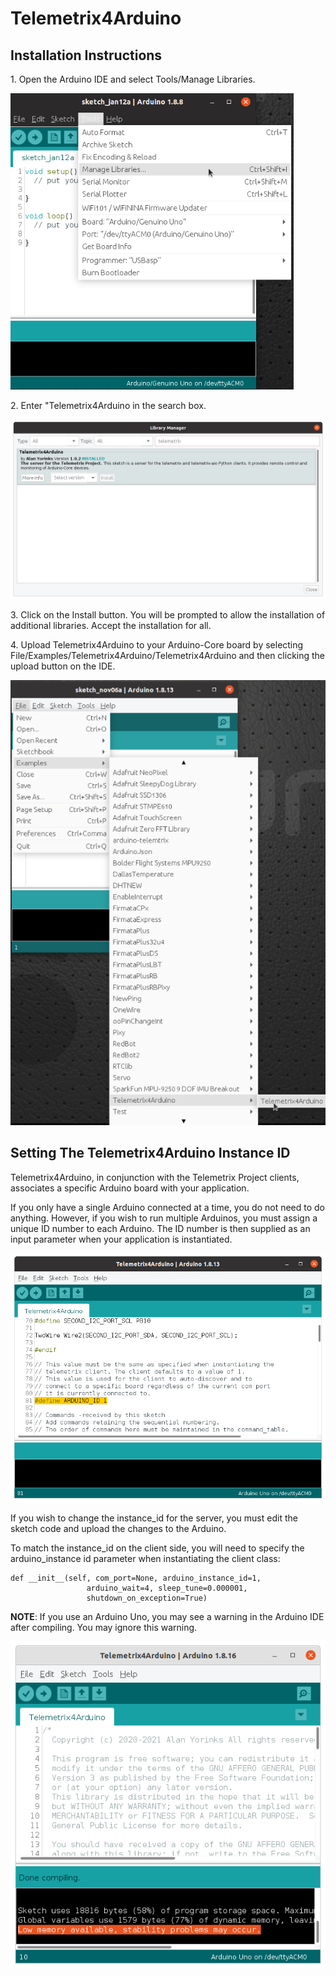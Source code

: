 # Telemetrix4Arduino

## Installation Instructions


<p>1. Open the Arduino IDE and select Tools/Manage Libraries.</p>

![](./images/manage_libraries.png)

<p>2. Enter "Telemetrix4Arduino in the search box.</p>

![](./images/telemetrix4arduino2.png)

<p>3. Click on the Install button. You will be prompted to allow the installation
of additional libraries. Accept the installation for all.</p>

<p>4. Upload Telemetrix4Arduino to your Arduino-Core board by selecting File/Examples/Telemetrix4Arduino/Telemetrix4Arduino
and then clicking the upload button on the IDE.</p>

![](./images/install_t4a.png)

## Setting The Telemetrix4Arduino Instance ID

Telemetrix4Arduino, in conjunction with the Telemetrix Project clients, associates a 
specific Arduino board with your application.

If you only have a single Arduino connected at a time, you do not need to do anything. However,
if you wish to run multiple Arduinos, you must assign a unique ID number to each
Arduino. The ID number is then supplied as an input parameter when your application
 is instantiated.

![](./images/add_zip3.png)

If you wish to change the instance_id for the server, you must edit the sketch code 
and upload the changes to the Arduino.

To match the instance_id on the client side, you will need to specify the arduino_instance id parameter
when instantiating the client class:

```
def __init__(self, com_port=None, arduino_instance_id=1,
                 arduino_wait=4, sleep_tune=0.000001,
                 shutdown_on_exception=True)
```

**NOTE**: 
If you use an Arduino Uno, you may see a warning in the Arduino IDE 
after compiling. You may ignore this warning.

![](./images/warning.png)


